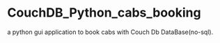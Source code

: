 # CouchDB_Python_cabs_booking
a python gui application to book cabs with Couch Db DataBase(no-sql). 
